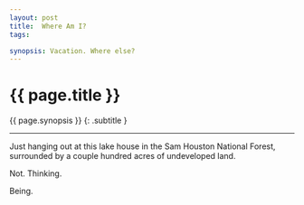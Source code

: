 ```yaml
---
layout: post
title:  Where Am I?
tags:   

synopsis: Vacation. Where else?
---
```


# {{ page.title }}

{{ page.synopsis }}
{: .subtitle }

-----

Just hanging out at this lake house in the Sam Houston National Forest,
surrounded by a couple hundred acres of undeveloped land.

Not. Thinking.

Being.